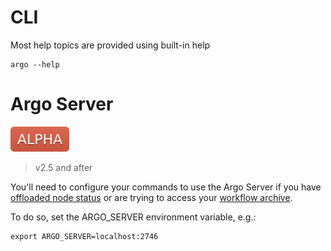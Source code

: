 # CLI

Most help topics are provided using built-in help

```
argo --help
```

# Argo Server

![alpha](assets/alpha.svg)

> v2.5 and after

You'll need to configure your commands to use the Argo Server if you have [offloaded node status](offloading-large-workflows.md) or are trying to access your [workflow archive](workflow-archive.md). 

To do so, set the ARGO_SERVER environment variable, e.g.:

```
export ARGO_SERVER=localhost:2746
```
